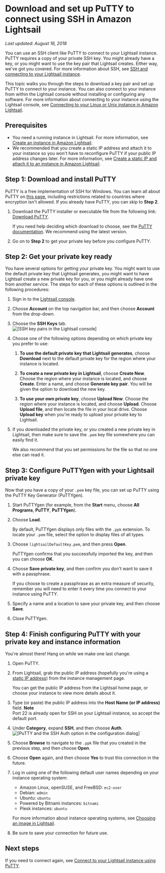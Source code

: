 # Download and set up PuTTY to connect using SSH in Amazon Lightsail<a name="lightsail-how-to-set-up-putty-to-connect-using-ssh"></a>

 *Last updated: August 16, 2018* 

You can use an SSH client like PuTTY to connect to your Lightsail instance\. PuTTY requires a copy of your private SSH key\. You might already have a key, or you might want to use the key pair that Lightsail creates\. Either way, we've got you covered\. For more information about SSH, see [SSH and connecting to your Lightsail instance](understanding-ssh-in-amazon-lightsail.md)\.

This topic walks you through the steps to download a key pair and set up PuTTY to connect to your instance\. You can also connect to your instance from within the Lightsail console without installing or configuring any software\. For more information about connecting to your instance using the Lightsail console, see [Connecting to your Linux or Unix instance in Amazon Lightsail](lightsail-how-to-connect-to-your-instance-virtual-private-server.md)\.

## Prerequisites<a name="lightsail-putty-prerequisites"></a>
+ You need a running instance in Lightsail\. For more information, see [Create an instance in Amazon Lightsail](getting-started-with-amazon-lightsail.md)\.
+ We recommended that you create a static IP address and attach it to your instance so you won't have to reconfigure PuTTY if your public IP address changes later\. For more information, see [Create a static IP and attach it to an instance in Amazon Lightsail](lightsail-create-static-ip.md)\.

## Step 1: Download and install PuTTY<a name="lightsail-download-and-install-putty"></a>

PuTTY is a free implementation of SSH for Windows\. You can learn all about PuTTY on [this page](http://www.chiark.greenend.org.uk/~sgtatham/putty/), including restrictions related to countries where encryption isn't allowed\. If you already have PuTTY, you can skip to **Step 2**\.

1. Download the PuTTY installer or executable file from the following link: [Download PuTTY](http://www.chiark.greenend.org.uk/~sgtatham/putty/download.html)\.

   If you need help deciding which download to choose, see the [PuTTY documentation](http://www.chiark.greenend.org.uk/~sgtatham/putty/docs.html)\. We recommend using the latest version\.

1.  Go on to **Step 2** to get your private key before you configure PuTTY\. 

## Step 2: Get your private key ready<a name="lightsail-get-your-private-key-ready"></a>

You have several options for getting your private key\. You might want to use the default private key that Lightsail generates, you might want to have Lightsail create a new private key for you, or you might already have one from another service\. The steps for each of these options is outlined in the following procedures:

1. Sign in to the [Lightsail console](https://lightsail.aws.amazon.com/)\.

1. Choose **Account** on the top navigation bar, and then choose **Account** from the drop\-down\.

1. Choose the **SSH Keys** tab\.  
![\[SSH key pairs in the Lightsail console\]](https://d9yljz1nd5001.cloudfront.net/en_us/b2fb86c05aa70ef4defbdc74847a0bb8/images/amazon-lightsail-ssh-key-pairs.png)

1. Choose one of the following options depending on which private key you prefer to use:

   1. **To use the default private key that Lightsail generates**, choose **Download** next to the default private key for the region where your instance is located\.

   1. **To create a new private key in Lightsail**, choose **Create New**\. Choose the region where your instance is located, and choose **Create**\. Enter a name, and choose **Generate key pair**\. You will be given the option to download the new key\.

   1. **To use your own private key**, choose **Upload New**\. Choose the region where your instance is located, and choose **Upload**\. Choose **Upload file**, and then locate the file in your local drive\. Choose **Upload key** when you're ready to upload your private key to Lightsail\.

1. If you downloaded the private key, or you created a new private key in Lightsail, then make sure to save the `.pem` key file somewhere you can easily find it\.

   We also recommend that you set permissions for the file so that no one else can read it\.

## Step 3: Configure PuTTYgen with your Lightsail private key<a name="lightsail-configure-puttygen-with-your-key"></a>

Now that you have a copy of your `.pem` key file, you can set up PuTTY using the PuTTY Key Generator \(PuTTYgen\)\.

1. Start PuTTYgen \(for example, from the **Start** menu, choose **All Programs**, **PuTTY**, **PuTTYgen**\)\.

1. Choose **Load**\.

   By default, PuTTYgen displays only files with the `.ppk` extension\. To locate your `.pem` file, select the option to display files of all types\.

1. Choose `lightsailDefaultKey.pem`, and then press **Open**\.

   PuTTYgen confirms that you successfully imported the key, and then you can choose **OK**\.

1. Choose **Save private key**, and then confirm you don't want to save it with a passphrase\.

   If you choose to create a passphrase as an extra measure of security, remember you will need to enter it every time you connect to your instance using PuTTY\.

1. Specify a name and a location to save your private key, and then choose **Save**\.

1. Close PuTTYgen\.

## Step 4: Finish configuring PuTTY with your private key and instance information<a name="lightsail-configure-putty-with-your-key"></a>

You're almost there\! Hang on while we make one last change\.

1. Open PuTTY\.

1. From Lightsail, grab the public IP address \(hopefully you're using a [static IP address](understanding-static-ip-addresses-in-amazon-lightsail.md)\) from the instance management page\.

   You can get the public IP address from the Lightsail home page, or choose your instance to view more details about it\.

1. Type \(or paste\) the public IP address into the **Host Name \(or IP address\)** field\.
**Note**  
Port 22 is already open for SSH on your Lightsail instance, so accept the default port\.

1. Under **Category**, expand **SSH**, and then choose **Auth**\.  
![\[PuTTY and the SSH Auth option in the configuration dialog\]](https://d9yljz1nd5001.cloudfront.net/en_us/b2fb86c05aa70ef4defbdc74847a0bb8/images/putty-configuration-connection-ssh-auth.png)

1. Choose **Browse** to navigate to the `.ppk` file that you created in the previous step, and then choose **Open**\.

1. Choose **Open** again, and then choose **Yes** to trust this connection in the future\.

1. Log in using one of the following default user names depending on your instance operating system:
   + Amazon Linux, openSUSE, and FreeBSD: `ec2-user`
   + Debian: `admin`
   + Ubuntu: `ubuntu`
   + Powered by Bitnami instances: `bitnami`
   + Plesk instances: `ubuntu`

   For more information about instance operating systems, see [Choosing an image in Lightsail](compare-options-choose-lightsail-instance-image.md)\.

1. Be sure to save your connection for future use\.

## Next steps<a name="lightsail-configure-putty-next-steps"></a>

If you need to connect again, see [Connect to your Lightsail instance using PuTTY](lightsail-how-to-ssh-connect-to-instance-virtual-private-server-using-putty.md)\.